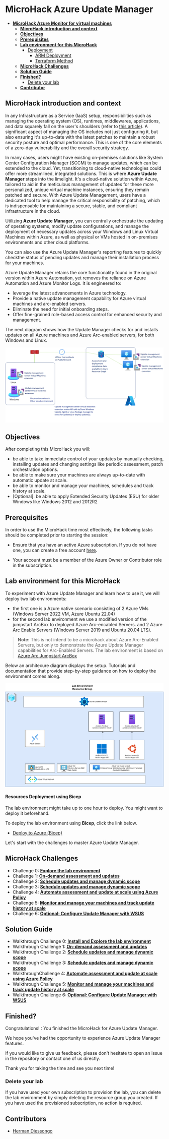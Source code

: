 # **MicroHack Azure Update Manager**

- [**MicroHack Azure Monitor for virtual machines**](#microhack-azure-monitor-for-virtual-machines)
  - [**MicroHack introduction and context**](#microhack-introduction-and-context)
  - [**Objectives**](#objectives)
  - [**Prerequisites**](#prerequisites)
  - [**Lab environment for this MicroHack**](#lab-environment-for-this-microhack)
    - [Deployment](#deployment)
      - [ARM Deployment](#arm-deployment)
      - [Terraform Method](#terraform-method)
  - [**MicroHack Challenges**](#microhack-challenges)
  - [**Solution Guide**](#solution-guide)
  - [**Finished?**](#finished)
    - [Delete your lab](#delete-your-lab)
  - [**Contributor**](#contributor)

## **MicroHack introduction and context**

In any Infrastructure as a Service (IaaS) setup, responsibilities such as managing the operating system (OS), runtimes, middlewares, applications, and data squarely fall on the user's shoulders (refer to [this article](https://learn.microsoft.com/en-us/azure/security/fundamentals/shared-responsibility#division-of-responsibility)). A significant aspect of managing the OS includes not just configuring it, but also ensuring it's up-to-date with the latest patches to maintain a robust security posture and optimal performance. This is one of the core elements of a zero-day vulnerability and the overall security strategy.

In many cases, users might have existing on-premises solutions like System Center Configuration Manager (SCCM) to manage updates, which can be extended to the cloud. Yet, transitioning to cloud-native technologies could offer more streamlined, integrated solutions. This is where **Azure Update Manager** steps into the limelight. It's a cloud-native solution within Azure, tailored to aid in the meticulous management of updates for these more personalized, unique virtual machine instances, ensuring they remain patched and secure. With Azure Update Management, users have a dedicated tool to help manage the critical responsibility of patching, which is indispensable for maintaining a secure, stable, and compliant infrastructure in the cloud.

Utilizing **Azure Update Manager**, you can centrally orchestrate the updating of operating systems, modify update configurations, and manage the deployment of necessary updates across your Windows and Linux Virtual Machines within Azure, as well as physical or VMs hosted in on-premises environments and other cloud platforms. 

You can also use the Azure Update Manager's reporting features to quickly checkthe status of pending updates and manage their installation process for your machines. 

Azure Update Manager retains the core functionality found in the original version within Azure Automation, yet removes the reliance on Azure Automation and Azure Monitor Logs. It is engineered to:
- leverage the latest advancements in Azure technology.
- Provide a native update management capability for Azure virtual machines and arc-enabled servers.
- Eliminate the need for initial onboarding steps.
- Offer fine-grained role-based access control for enhanced security and management.

The next diagram shows how the Update Manager checks for and installs updates on all Azure machines and Azure Arc-enabled servers, for both Windows and Linux.


![Architecture](./img/update-management-center-overview.png)


## **Objectives**

After completing this MicroHack you will:

- be able to take immediate control of your updates by manually checking, installing updates and changing settings like periodic assessment, patch orchestration options.
- be able to make sure your machines are always up-to-date with automatic update at scale.
- be able to monitor and manage your machines, schedules and track history at scale.
- [Optional]: be able to apply Extended Security Updates (ESU) for older Windows like Windows 2012 and 2012R2


## **Prerequisites**

In order to use the MicroHack time most effectively, the following tasks should be completed prior to starting the session:

- Ensure that you have an active Azure subscription. If you do not have one, you can create a free account [here](https://azure.microsoft.com/en-us/free/).

- Your account must be a member of the Azure Owner or Contributor role in the subscription.

## **Lab environment for this MicroHack**

To experiment with Azure Update Manager and learn how to use it, we will deploy two lab environments:
- the first one is a Azure native scenario consisting of  2 Azure VMs (Windows Server 2022 VM, Azure Ubuntu 22.04)
- for the second lab environment we use a modified version of the jumpstart ArcBox to deployed Azure Arc-encabled Servers. and 2 Azure Arc Enable Servers (Windows Server 2019 and  Ubuntu 20.04 LTS). 

> **Note:** This is not intend to be a microhack about Azure Arc-Enabled Servers, but only to demonstrate the Azure Update Manager capabilities for Arc-Enabled Servers. The lab environment is based on [Azure Arc Jumpstart ArcBox](https://github.com/microsoft/azure_arc/blob/arc_servers_levelup/docs/azure_jumpstart_arcbox/_index.md)


Below an architecure diagram displays the setup. Tutorials and documentation that provide step-by-step guidance on how to deploy the environment comes along.

![Architecture](./img/LabEnvironment.png)

#### Resources Deployment using Bicep

The lab environment might take up to one hour to deploy. You might want to deploy it beforehand. 

To deploy the lab environment using **Bicep**, click the link below.

- [Deploy to Azure (Bicep)](./resources/bicep/README.md)

Let's start with the challenges to master Azure Update Manager.

## **MicroHack Challenges**

- Challenge 0: **[Explore the lab environment](challenges/00_challenge.md)**
- Challenge 1: **[On-demand assessment and updates](challenges/01_challenge.md)**
- Challenge 2: **[Schedule updates and manage dynamic scope](challenges/02_challenge.md)**
- Challenge 3: **[Schedule updates and manage dynamic scope](challenges/03_challenge.md)**
- Challenge 4: **[Automate assessment and update at scale using Azure Policy](challenges/04_challenge.md)**
- Challenge 5: **[Monitor and manage your machines and track update history at scale](challenges/05_challenge.md)**
- Challenge 6: **[Optional: Configure Update Manager with WSUS](challenges/06_challenge.md)**


## **Solution Guide**

- Walkthrough Challenge 0: **[Install and Explore the lab environment](walkthrough/challenge-0/solution.md)**
- Walkthrough Challenge 1: **[On-demand assessment and updates](walkthrough/challenge-1/solution.md)**
- Walkthrough Challenge 2: **[Schedule updates and manage dynamic scope](walkthrough/challenge-2/solution.md)**
- Walkthrough Challenge 3: **[Schedule updates and manage dynamic scope](walkthrough/challenge-3/solution.md)**
- WalkthroughChallenge 4: **[Automate assessment and update at scale using Azure Policy](walkthrough/challenges-34/solution.md)**
- Walkthrough Challenge 5: **[Monitor and manage your machines and track update history at scale](walkthrough/challenge-5/solution.md)**
- Walkthrough Challenge 6: **[Optional: Configure Update Manager with WSUS](walkthrough/challenge-6/solution.md)**


## **Finished?**

Congratulations! : You finished the MicroHack for Azure Update Manager.

We hope you've had the opportunity to experience Azure Update Manager features.

If you would like to give us feedback, please don't hesitate to open an issue in the repository or contact one of us directly.

Thank you for taking the time and see you next time!

### Delete your lab

If you have used your own subscription to provision the lab, you can delete the lab environment by simply deleting the resource group you created. If you have used the provisioned subscription, no action is required.

## **Contributors**

- [Herman Diessongo](https://www.linkedin.com/in/herman-diessongo-phd-399b5152)

